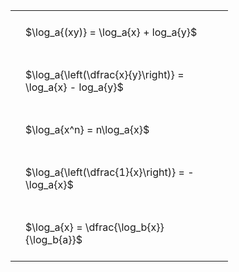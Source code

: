 ---
---

#  
<br>
<style type="text/css">
#T_1289e th.col_heading {
  text-align: left;
  font-size: 1em;
}
#T_1289e td {
  text-align: left;
  font-size: 1em;
  padding: 1.5em;
}
#T_1289e_row0_col0, #T_1289e_row1_col0, #T_1289e_row2_col0, #T_1289e_row3_col0, #T_1289e_row4_col0 {
  width: 300px;
  white-space: pre-wrap;
}
</style>
<table id="T_1289e">
  <thead>
  </thead>
  <tbody>
    <tr>
      <td id="T_1289e_row0_col0" class="data row0 col0" >$\log_a{(xy)} = \log_a{x} + log_a{y}$</td>
    </tr>
    <tr>
      <td id="T_1289e_row1_col0" class="data row1 col0" >$\log_a{\left(\dfrac{x}{y}\right)} = \log_a{x} - log_a{y}$</td>
    </tr>
    <tr>
      <td id="T_1289e_row2_col0" class="data row2 col0" >$\log_a{x^n} = n\log_a{x}$</td>
    </tr>
    <tr>
      <td id="T_1289e_row3_col0" class="data row3 col0" >$\log_a{\left(\dfrac{1}{x}\right)} = -\log_a{x}$</td>
    </tr>
    <tr>
      <td id="T_1289e_row4_col0" class="data row4 col0" >$\log_a{x} = \dfrac{\log_b{x}}{\log_b{a}}$</td>
    </tr>
  </tbody>
</table>
